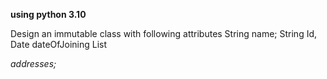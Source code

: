 **using python 3.10**

Design an immutable class with following attributes
String name;
String Id,
Date dateOfJoining
List<Address> addresses;

